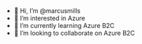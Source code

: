 - 👋 Hi, I’m @marcusmills
- 👀 I’m interested in Azure
- 🌱 I’m currently learning Azure B2C
- 💞️ I’m looking to collaborate on Azure B2C

<!---
marcusmills/marcusmills is a ✨ special ✨ repository because its `README.md` (this file) appears on your GitHub profile.
You can click the Preview link to take a look at your changes.
--->
